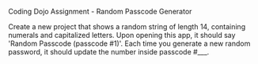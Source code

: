 Coding Dojo Assignment - Random Passcode Generator

Create a new project that shows a random string of length 14, containing numerals and capitalized letters. Upon opening this app, it should say 'Random Passcode (passcode #1)'. Each time you generate a new random password, it should update the number inside passcode #___.